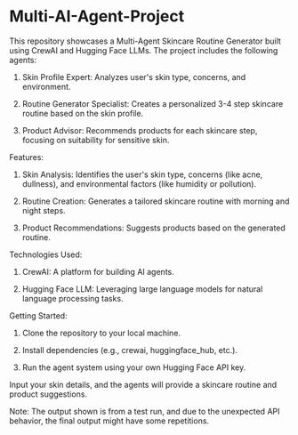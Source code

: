 # Multi-AI-Agent-Project
This repository showcases a Multi-Agent Skincare Routine Generator built using CrewAI and Hugging Face LLMs. The project includes the following agents:

1. Skin Profile Expert: Analyzes user's skin type, concerns, and environment.

2. Routine Generator Specialist: Creates a personalized 3-4 step skincare routine based on the skin profile.

3. Product Advisor: Recommends products for each skincare step, focusing on suitability for sensitive skin.

Features:
  1. Skin Analysis: Identifies the user's skin type, concerns (like acne, dullness), and environmental factors (like humidity or pollution).

  2. Routine Creation: Generates a tailored skincare routine with morning and night steps.

  3. Product Recommendations: Suggests products based on the generated routine.

Technologies Used:
  1. CrewAI: A platform for building AI agents.

  2. Hugging Face LLM: Leveraging large language models for natural language processing tasks.

Getting Started:
  1. Clone the repository to your local machine.

  2. Install dependencies (e.g., crewai, huggingface_hub, etc.).

  3. Run the agent system using your own Hugging Face API key.

Input your skin details, and the agents will provide a skincare routine and product suggestions.






Note: The output shown is from a test run, and due to the unexpected API behavior, the final output might have some repetitions.
